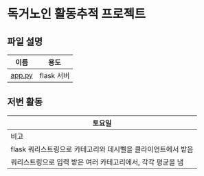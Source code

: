 # 독거노인 활동추적 프로젝트

## 파일 설명
| 이름 | 용도 |
| ---- | ---- |
| [app.py](./app.py) | flask 서버 |

## 저번 활동
| 토요일 |
| ---- |
|  비고 |
| flask 쿼리스트링으로 카테고리와 데시벨을 클라이언트에서 받음 |
| 쿼리스트링으로 입력 받은 여러 카테고리에서, 각각 평균을 냄 |
